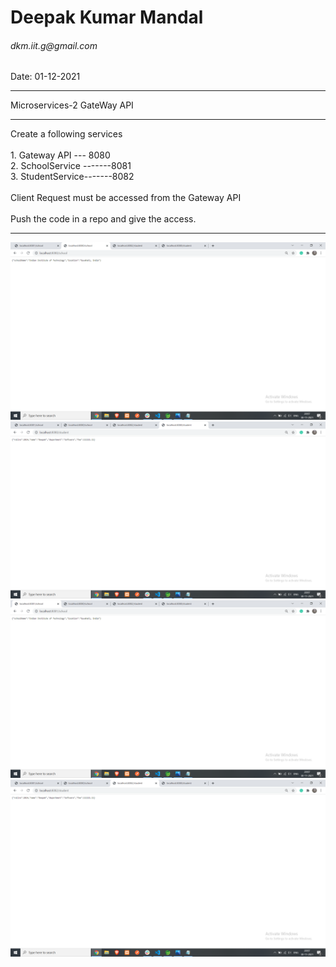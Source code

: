 <h1>Deepak Kumar Mandal</h1>
<h6>dkm.iit.g@gmail.com</h6>
<p>Date: 01-12-2021</p>
<hr>
Microservices-2 GateWay API<hr>
Create a following services<br>
<br>
   1. Gateway API --- 8080<br>
   2. SchoolService -------8081<br>
   3. StudentService-------8082<br>
<br>
Client Request must be accessed from the Gateway API <br>
<br>
Push the code in a repo and give the access.<br>
<hr>
<img src="img/1.png" alt="result screenshot">
<img src="img/2.png" alt="result screenshot">
<img src="img/3.png" alt="result screenshot">
<img src="img/4.png" alt="result screenshot">

